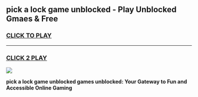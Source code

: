 
## pick a lock game unblocked - Play Unblocked Gmaes & Free
<h3>
<a href="https://news.freeplayer.one?title=pick_a_lock_game_unblocked&ref=16F">CLICK TO PLAY</a></h3>
<hr>

<h3>
<a href="https://news.freeplayer.one?title=pick_a_lock_game_unblocked&ref=16F">CLICK 2 PLAY</a>
  
</h3>

<a href="https://news.freeplayer.one?title=pick_a_lock_game_unblocked&ref=16F/"><img src="https://clearcache.store/games.png"></a>


**pick a lock game unblocked games unblocked: Your Gateway to Fun and Accessible Online Gaming**

